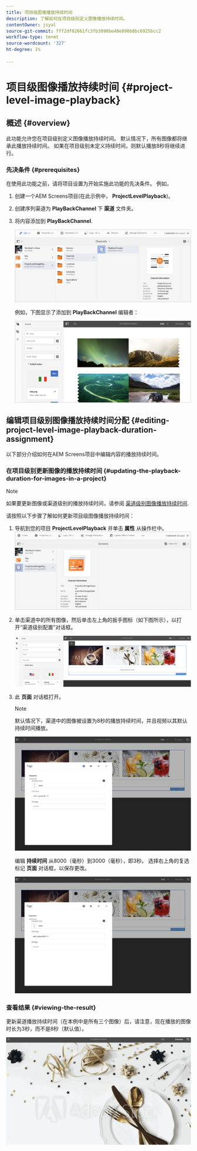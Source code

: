 ```yaml
---
title: 项目级图像播放持续时间
description: 了解如何在项目级别定义图像播放持续时间。
contentOwner: jsyal
source-git-commit: fff2df02661fc3fb3098be40e090b8bc6925bcc2
workflow-type: tm+mt
source-wordcount: '327'
ht-degree: 1%

---
```



# 项目级图像播放持续时间 {#project-level-image-playback}

## 概述 {#overview}

此功能允许您在项目级别定义图像播放持续时间。 默认情况下，所有图像都将继承此播放持续时间。 如果在项目级别未定义持续时间，则默认播放8秒将继续进行。

### 先决条件 {#prerequisites}

在使用此功能之前，请将项目设置为开始实施此功能的先决条件。 例如，

1. 创建一个AEM Screens项目(在此示例中， **ProjectLevelPlayback**)。
1. 创建序列渠道为 **PlayBackChannel** 下 **渠道** 文件夹。
1. 将内容添加到 **PlayBackChannel**.

   ![资产](assets/image_playback1.png)

   例如，下图显示了添加到 **PlayBackChannel** 编辑者：

   ![资产](assets/image_playback2.png)

## 编辑项目级别图像播放持续时间分配 {#editing-project-level-image-playback-duration-assignment}

以下部分介绍如何在AEM Screens项目中编辑内容的播放持续时间。

### 在项目级别更新图像的播放持续时间 {#updating-the-playback-duration-for-images-in-a-project}


>[!NOTE]
>
>如果要更新图像或渠道级别的播放持续时间，请参阅 [渠道级别图像播放持续时间](channel-level-image-playback.md).

请按照以下步骤了解如何更新项目级图像播放持续时间：

1. 导航到您的项目 **ProjectLevelPlayback** 并单击 **属性** 从操作栏中。
   ![资产](assets/image_playback3.png)

1. 单击渠道中的所有图像，然后单击左上角的扳手图标（如下图所示），以打开“渠道级别配置”对话框。

   ![screen_shot_2019-06-25at95945am](assets/screen_shot_2019-06-25at95945am.png)

1. 此 **页面** 对话框打开。

   >[!NOTE]
   >
   >默认情况下，渠道中的图像被设置为8秒的播放持续时间，并且视频以其默认持续时间播放。

   ![screen_shot_2019-06-25at100343am](assets/screen_shot_2019-06-25at100343am.png)

   编辑 **持续时间** 从8000（毫秒）到3000（毫秒），即3秒。 选择右上角的复选标记 **页面** 对话框，以保存更改。

   ![screen_shot_2019-06-25at101527am](assets/screen_shot_2019-06-25at101527am.png)

### 查看结果 {#viewing-the-result}

更新渠道播放持续时间（在本例中是所有三个图像）后，请注意，现在播放的图像时长为3秒，而不是8秒（默认值）。

![channel_preview](assets/channel_preview.gif)

